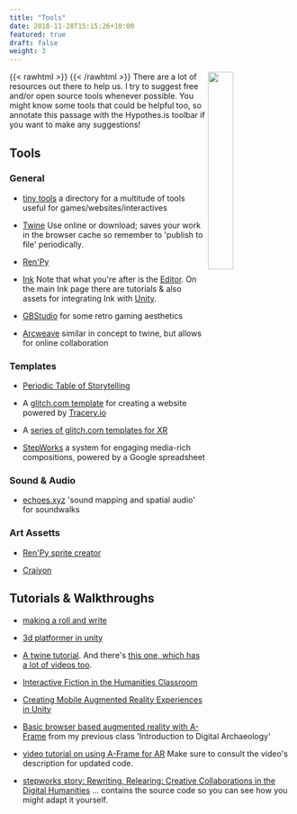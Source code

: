 ```yaml
---
title: "Tools"
date: 2018-11-28T15:15:26+10:00
featured: true
draft: false
weight: 3
---
```


{{< rawhtml >}}
<img src="/images/pixeltrue-idea-1.png" align="right" width="30%"></img>
{{< /rawhtml >}} There are a lot of resources out there to help us. I try to suggest free and/or open source tools whenever possible. You might know some tools that could be helpful too, so annotate this passage with the Hypothes.is toolbar if you want to make any suggestions!

## Tools

### General

+ [tiny tools](https://tinytools.directory/) a directory for a multitude of tools useful for games/websites/interactives

+ [Twine](https://twinery.org) Use online or download; saves your work in the browser cache so remember to 'publish to file' periodically.
+ [Ren'Py](https://www.renpy.org/)
+ [Ink](https://www.inklestudios.com/ink/) Note that what you're after is the [Editor](https://github.com/inkle/inky). On the main Ink page there are tutorials & also assets for integrating Ink with [Unity](https://unity3d.com/get-unity/download).
+ [GBStudio](https://www.gbstudio.dev/) for some retro gaming aesthetics
+ [Arcweave](https://arcweave.com/) similar in concept to twine, but allows for online collaboration

### Templates

+ [Periodic Table of Storytelling](https://jamesharris.design/periodic/)

+ A [glitch.com template](https://glitch.com/edit/#!/tangy-boundless-noodle?path=readme.md%3A1%3A0) for creating a website powered by [Tracery.io](https://tracery.io)

+ A [series of glitch.com templates for XR](https://glitch.com/@glitch/get-started-with-web-xr)

+ [StepWorks](https://step.works/index.php/site) a system for engaging media-rich compositions, powered by a Google spreadsheet

### Sound & Audio

+ [echoes.xyz](https://echoes.xyz/echoes-creative-apps#creator) 'sound mapping and spatial audio' for soundwalks

### Art Assetts

+ [Ren'Py sprite creator](https://spiralatlas.itch.io/renpy-sprite-creator)

+ [Craiyon](https://www.craiyon.com)

## Tutorials & Walkthroughs

+ [making a roll and write](https://gamingthepast.net/2021/11/05/making-a-roll-and-write-for-history-class-using-roll-through-the-ages-as-a-guide/)

+ [3d platformer in unity](https://projects.raspberrypi.org/en/pathways/unity-intro)

+ [A twine tutorial](https://pinnguaq.com/learn/introduction-to-twine). And there's [this one, which has a lot of videos too](http://www.adamhammond.com/twineguide/).

+ [Interactive Fiction in the Humanities Classroom](https://programminghistorian.org/en/lessons/interactive-text-games-using-twine)

+ [Creating Mobile Augmented Reality Experiences in Unity](https://programminghistorian.org/en/lessons/creating-mobile-augmented-reality-experiences-in-unity)

+ [Basic browser based augmented reality with A-Frame](https://digiarch.netlify.app/week/11/augmented-reality/) from my previous class 'Introduction to Digital Archaeology'

+ [video tutorial on using A-Frame for AR](https://www.youtube.com/watch?v=ktjMCanKNLk&list=PL8MkBHej75fJD-HveDzm4xKrciC5VfYuV) Make sure to consult the video's description for updated code.

+ [stepworks story: Rewriting, Relearing: Creative Collaborations in the Digital Humanities](https://step.works/index.php/show/rewriting-relearning-1) ... contains the source code so you can see how you might adapt it yourself.
